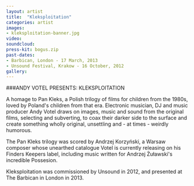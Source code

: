 ```yaml
---
layout: artist
title:  "Kleksploitation"
categories: artist
images:
- kleksploitation-banner.jpg
video:
soundcloud:
press-kit: bogus.zip 
past-dates:
- Barbican, London - 17 March, 2013
- Unsound Festival, Krakow - 16 October, 2012 
gallery:
---
```


###ANDY VOTEL PRESENTS: KLEKSPLOITATION

A homage to Pan Kleks, a Polish trilogy of films for children from the 1980s, loved by Poland's children from that era. Electronic musician, DJ and music producer Andy Votel draws on images, music and sound from the original films, selecting and subverting, to coax their darker side to the surface and create something wholly original, unsettling and - at times - weirdly humorous.

The Pan Kleks trilogy was scored by Andrzej Korzyński, a Warsaw composer whose unearthed catalogue Votel is currently releasing on his Finders Keepers label, including music written for Andrzej Żuławski's incredible Possesion.

Kleksploitation was commissioned by Unsound in 2012, and presented at The Barbican in London in 2013.
